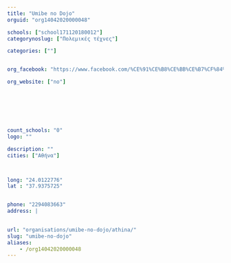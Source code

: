 ```yaml
---
title: "Umibe no Dojo"
orguid: "org14042020000048"

schools: ["school171120180012"]
categorynoslug: ["Πολεμικές τέχνες"]

categories: [""]


org_facebook: "https://www.facebook.com/%CE%91%CE%B8%CE%BB%CE%B7%CF%84%CE%B9%CE%BA%CE%BF%CF%82-%CE%A3%CF%85%CE%BB%CE%BB%CE%BF%CE%B3%CE%BF%CF%82-%CE%91%CF%81%CF%84%CE%B5%CE%BC%CE%B9%CE%B4%CE%BF%CF%82-JUDO-437544283104721/"

org_website: ["no"]







count_schools: "0"
logo: ""

description: ""
cities: ["Αθήνα"]



long: "24.0122776"
lat : "37.9375725"


phone: "2294083663"
address: |
    

url: "organisations/umibe-no-dojo/athina/"
slug: "umibe-no-dojo"
aliases:
    - /org14042020000048
---
```



